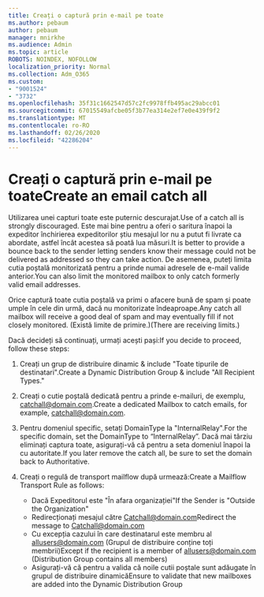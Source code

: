 ```yaml
---
title: Creați o captură prin e-mail pe toate
ms.author: pebaum
author: pebaum
manager: mnirkhe
ms.audience: Admin
ms.topic: article
ROBOTS: NOINDEX, NOFOLLOW
localization_priority: Normal
ms.collection: Adm_O365
ms.custom:
- "9001524"
- "3732"
ms.openlocfilehash: 35f31c1662547d57c2fc9978ffb495ac29abcc01
ms.sourcegitcommit: 67015549afcbe05f3b77ea314e2ef7e0e439f9f2
ms.translationtype: MT
ms.contentlocale: ro-RO
ms.lasthandoff: 02/26/2020
ms.locfileid: "42286204"
---
```

# <a name="create-an-email-catch-all"></a><span data-ttu-id="0535d-102">Creați o captură prin e-mail pe toate</span><span class="sxs-lookup"><span data-stu-id="0535d-102">Create an email catch all</span></span>

<span data-ttu-id="0535d-103">Utilizarea unei capturi toate este puternic descurajat.</span><span class="sxs-lookup"><span data-stu-id="0535d-103">Use of a catch all is strongly discouraged.</span></span> <span data-ttu-id="0535d-104">Este mai bine pentru a oferi o saritura înapoi la expeditor închirierea expeditorilor știu mesajul lor nu a putut fi livrate ca abordate, astfel încât acestea să poată lua măsuri.</span><span class="sxs-lookup"><span data-stu-id="0535d-104">It is better to provide a bounce back to the sender letting senders know their message could not be delivered as addressed so they can take action.</span></span> <span data-ttu-id="0535d-105">De asemenea, puteți limita cutia poștală monitorizată pentru a prinde numai adresele de e-mail valide anterior.</span><span class="sxs-lookup"><span data-stu-id="0535d-105">You can also limit the monitored mailbox to only catch formerly valid email addresses.</span></span> 

<span data-ttu-id="0535d-106">Orice captură toate cutia poștală va primi o afacere bună de spam și poate umple în cele din urmă, dacă nu monitorizate îndeaproape.</span><span class="sxs-lookup"><span data-stu-id="0535d-106">Any catch all mailbox will receive a good deal of spam and may eventually fill if not closely monitored.</span></span> <span data-ttu-id="0535d-107">(Există limite de primire.)</span><span class="sxs-lookup"><span data-stu-id="0535d-107">(There are receiving limits.)</span></span> 

<span data-ttu-id="0535d-108">Dacă decideți să continuați, urmați acești pași:</span><span class="sxs-lookup"><span data-stu-id="0535d-108">If you decide to proceed, follow these steps:</span></span>

1. <span data-ttu-id="0535d-109">Creați un grup de distribuire dinamic & include "Toate tipurile de destinatari".</span><span class="sxs-lookup"><span data-stu-id="0535d-109">Create a Dynamic Distribution Group & include "All Recipient Types."</span></span>

2. <span data-ttu-id="0535d-110">Creați o cutie poștală dedicată pentru a prinde e-mailuri, de exemplu, catchall@domain.com.</span><span class="sxs-lookup"><span data-stu-id="0535d-110">Create a dedicated Mailbox to catch emails, for example, catchall@domain.com.</span></span>

3. <span data-ttu-id="0535d-111">Pentru domeniul specific, setați DomainType la "InternalRelay".</span><span class="sxs-lookup"><span data-stu-id="0535d-111">For the specific domain, set the DomainType to “InternalRelay”.</span></span> <span data-ttu-id="0535d-112">Dacă mai târziu eliminați captura toate, asigurați-vă că pentru a seta domeniul înapoi la cu autoritate.</span><span class="sxs-lookup"><span data-stu-id="0535d-112">If you later remove the catch all, be sure to set the domain back to Authoritative.</span></span>

4. <span data-ttu-id="0535d-113">Creați o regulă de transport mailflow după urmează:</span><span class="sxs-lookup"><span data-stu-id="0535d-113">Create a Mailflow Transport Rule as follows:</span></span>

    - <span data-ttu-id="0535d-114">Dacă Expeditorul este "În afara organizației"</span><span class="sxs-lookup"><span data-stu-id="0535d-114">If the Sender is "Outside the Organization"</span></span>
    - <span data-ttu-id="0535d-115">Redirecționați mesajul către Catchall@domain.com</span><span class="sxs-lookup"><span data-stu-id="0535d-115">Redirect the message to Catchall@domain.com</span></span>
    - <span data-ttu-id="0535d-116">Cu excepția cazului în care destinatarul este membru al allusers@domain.com (Grupul de distribuire conține toți membrii)</span><span class="sxs-lookup"><span data-stu-id="0535d-116">Except if the recipient is a member of allusers@domain.com (Distribution Group contains all members)</span></span>
    - <span data-ttu-id="0535d-117">Asigurați-vă că pentru a valida că noile cutii poștale sunt adăugate în grupul de distribuire dinamică</span><span class="sxs-lookup"><span data-stu-id="0535d-117">Ensure to validate that new mailboxes are added into the Dynamic Distribution Group</span></span>
